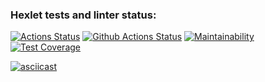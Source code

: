 ### Hexlet tests and linter status:
[![Actions Status](https://github.com/bloodywd/python-project-50/actions/workflows/hexlet-check.yml/badge.svg)](https://github.com/bloodywd/python-project-50/actions)
[![Github Actions Status](https://github.com/bloodywd/python-project-50/actions/workflows/pyci.yml/badge.svg)](https://github.com/bloodywd/python-project-50/actions)
[![Maintainability](https://api.codeclimate.com/v1/badges/19f27d4b55055c9f553c/maintainability)](https://codeclimate.com/github/bloodywd/python-project-50/maintainability)
[![Test Coverage](https://api.codeclimate.com/v1/badges/19f27d4b55055c9f553c/test_coverage)](https://codeclimate.com/github/bloodywd/python-project-50/test_coverage)


[![asciicast](https://asciinema.org/a/XHuigUFdN1jBEpFXM8ivyhCsD.svg)](https://asciinema.org/a/XHuigUFdN1jBEpFXM8ivyhCsD)